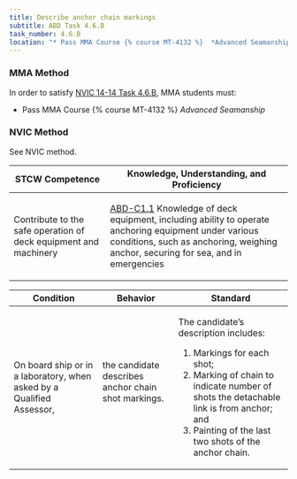 ```yaml
---
title: Describe anchor chain markings
subtitle: ABD Task 4.6.B 
task_number: 4.6.B
location: "* Pass MMA Course {% course MT-4132 %}  *Advanced Seamanship*" 
---
```



### MMA Method

In order to satisfy  [NVIC 14-14  Task  4.6.B]({{site.baseurl}}/assets/images/nvic-14-14.pdf), MMA students must:

* Pass MMA Course {% course MT-4132 %}  *Advanced Seamanship*


### NVIC Method

<a onclick="togglevisibility('nvic_methods')" >See NVIC method.</a>

<div id='nvic_methods' class='hide'>

<table>
<thead>
<tr>
<th class='forty'> STCW Competence </th>
<th class='sixty'> Knowledge, Understanding, and Proficiency </th>
</tr>
</thead>




<tbody>
<tr><td markdown='1'>

Contribute to the safe operation of deck equipment and machinery

</td><td markdown='1'>

[ABD-C1.1]({{site.baseurl}}/tables/25.html#ABD-C1.1) Knowledge of deck equipment, including ability to operate anchoring equipment under various conditions, such as anchoring, weighing anchor, securing for sea, and in emergencies

</td></tr>


</tbody>
</table>


<table>
<thead>
<tr><th class='twenty'>  Condition </th><th class='twenty'> Behavior </th><th  class='sixty'>Standard </th></tr>
</thead>
<tbody >



<tr><td markdown='1'>

On board ship or in a laboratory, when asked by a Qualified Assessor,

</td><td markdown='1'>

the candidate describes anchor chain shot markings.

<br>

<div class="tooltip">
<span class="tooltiptext">
</span>
</div>


</td><td markdown='1'>

The candidate’s description includes:

1. Markings for each shot;
2. Marking of chain to indicate number of shots the detachable link is from anchor; and
3. Painting of the last two shots of the anchor chain. 

</td></tr>
</tbody>
</table>
</div>
